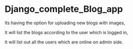 # Django_complete_Blog_app


Its having the option for uploading new blogs with images,

It will list the blogs according to the user which is logged in,

It will list out all the users which are online on admin side.
